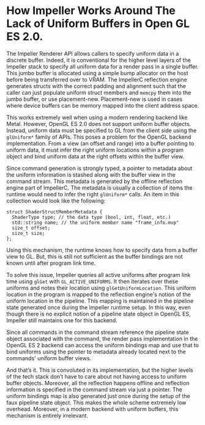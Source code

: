# How Impeller Works Around The Lack of Uniform Buffers in Open GL ES 2.0.

The Impeller Renderer API allows callers to specify uniform data in a discrete
buffer. Indeed, it is conventional for the higher level layers of the Impeller
stack to specify all uniform data for a render pass in a single buffer. This
jumbo buffer is allocated using a simple bump allocator on the host before being
transferred over to VRAM. The ImpellerC reflection engine generates structs with
the correct padding and alignment such that the caller can just populate uniform
struct members and `memcpy` them into the jumbo buffer, or use placement-new.
Placement-new is used in cases where device buffers can be memory mapped into
the client address space.

This works extremely well when using a modern rendering backend like Metal.
However, OpenGL ES 2.0 does not support uniform buffer objects. Instead, uniform
data must be specified to GL from the client side using the `glUniform*` family
of APIs. This poses a problem for the OpenGL backend implementation. From a view
(an offset and range) into a buffer pointing to uniform data, it must infer the
right uniform locations within a program object and bind uniform data at the
right offsets within the buffer view.

Since command generation is strongly typed, a pointer to metadata about the
uniform information is stashed along with the buffer view in the command stream.
This metadata is generated by the offline reflection engine part of ImpellerC.
The metadata is usually a collection of items the runtime would need to infer
the right `glUniform*` calls. An item in this collection would look like the
following:

```
struct ShaderStructMemberMetadata {
  ShaderType type; // the data type (bool, int, float, etc.)
  std::string name; // the uniform member name "frame_info.mvp"
  size_t offset;
  size_t size;
};
```

Using this mechanism, the runtime knows how to specify data from a buffer view
to GL. But, this is still not sufficient as the buffer bindings are not known
until after program link time.

To solve this issue, Impeller queries all active uniforms after program link
time using `glGet` with `GL_ACTIVE_UNIFORMS`. It then iterates over these
uniforms and notes their location using `glGetUniformLocation`. This uniform
location in the program is mapped to the reflection engine's notion of the
uniform location in the pipeline. This mapping is maintained in the pipeline
state generated once during the Impeller runtime setup. In this way, even though
there is no explicit notion of a pipeline state object in OpenGL ES, Impeller
still maintains one for this backend.

Since all commands in the command stream reference the pipeline state object
associated with the command, the render pass implementation in the OpenGL ES 2
backend can access the uniform bindings map and use that to bind uniforms using
the pointer to metadata already located next to the commands' uniform buffer
views.

And that’s it. This is convoluted in its implementation, but the higher levels
of the tech stack don’t have to care about not having access to uniform buffer
objects. Moreover, all the reflection happens offline and reflection information
is specified in the command stream via just a pointer. The uniform bindings map
is also generated just once during the setup of the faux pipeline state object.
This makes the whole scheme extremely low overhead. Moreover, in a modern
backend with uniform buffers, this mechanism is entirely irrelevant.
